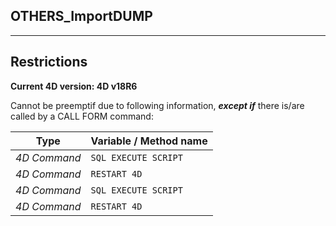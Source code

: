 ﻿## OTHERS_ImportDUMP---## Restrictions**Current 4D version: 4D v18R6**Cannot be preemptif due to following information, ***except if*** there is/are called by a CALL FORM command:|Type|Variable / Method name||------|------||*4D Command*|`SQL EXECUTE SCRIPT`||*4D Command*|`RESTART 4D`||*4D Command*|`SQL EXECUTE SCRIPT`||*4D Command*|`RESTART 4D`|